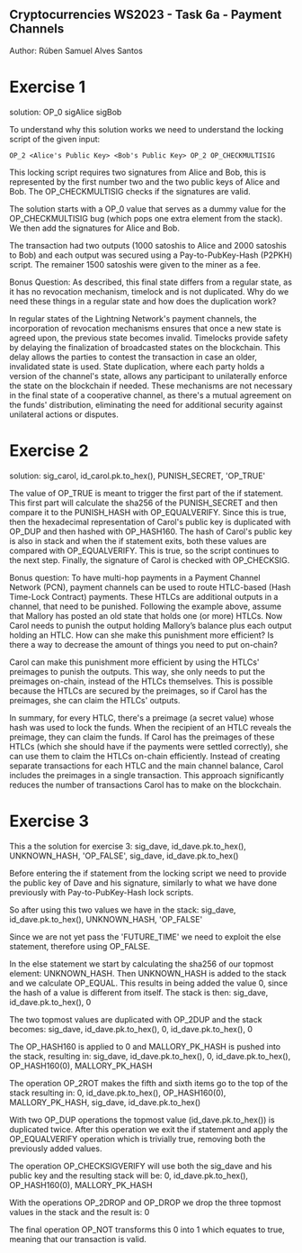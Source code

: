 ## Cryptocurrencies WS2023 - Task 6a - Payment Channels

Author: Rúben Samuel Alves Santos

# Exercise 1

solution: OP_0 sigAlice sigBob

To understand why this solution works we need to understand the locking script of the given input:
    
    OP_2 <Alice's Public Key> <Bob's Public Key> OP_2 OP_CHECKMULTISIG

This locking script requires two signatures from Alice and Bob, this is represented by the first number two and the two public keys of Alice and Bob. The OP_CHECKMULTISIG checks if the signatures are valid.

The solution starts with a OP_0 value that serves as a dummy value for the OP_CHECKMULTISIG bug (which pops one extra element from the stack). We then add the signatures for Alice and Bob.

The transaction had two outputs (1000 satoshis to Alice and 2000 satoshis to Bob) and each output was secured using a Pay-to-PubKey-Hash (P2PKH) script. The remainer 1500 satoshis were given to the miner as a fee.

Bonus Question: As described, this final state differs from a regular state, as it has no revocation mechanism, timelock and is not duplicated. Why do we need these things in a regular state and how does the duplication work?

In regular states of the Lightning Network's payment channels, the incorporation of revocation mechanisms ensures that once a new state is agreed upon, the previous state becomes invalid.
Timelocks provide safety by delaying the finalization of broadcasted states on the blockchain. This delay allows the parties to contest the transaction in case an older, invalidated state is used.
State duplication, where each party holds a version of the channel's state, allows any participant to unilaterally enforce the state on the blockchain if needed.
These mechanisms are not necessary in the final state of a cooperative channel, as there's a mutual agreement on the funds' distribution, eliminating the need for additional security against unilateral actions or disputes.

# Exercise 2

solution: sig_carol, id_carol.pk.to_hex(), PUNISH_SECRET, 'OP_TRUE'

The value of OP_TRUE is meant to trigger the first part of the if statement. This first part will calculate the sha256 of the PUNISH_SECRET and then compare it to the PUNISH_HASH with OP_EQUALVERIFY. Since this is true, then the hexadecimal representation of Carol's public key is duplicated with OP_DUP and then hashed with OP_HASH160. The hash of Carol's public key is also in stack and when the if statement exits, both these values are compared with OP_EQUALVERIFY. This is true, so the script continues to the next step. Finally, the signature of Carol is checked with OP_CHECKSIG.

Bonus question: To have multi-hop payments in a Payment Channel Network (PCN), payment channels can be used to route HTLC-based (Hash Time-Lock Contract) payments. These HTLCs are additional outputs in a channel, that need to be punished. Following the example above, assume that Mallory has posted an old state that holds one (or more) HTLCs. Now Carol needs to punish the output holding Mallory’s balance plus each output holding an HTLC. How can she make this punishment more efficient? Is there a way to decrease the amount of things you need to put on-chain?

Carol can make this punishment more efficient by using the HTLCs' preimages to punish the outputs. This way, she only needs to put the preimages on-chain, instead of the HTLCs themselves. This is possible because the HTLCs are secured by the preimages, so if Carol has the preimages, she can claim the HTLCs' outputs.

In summary, for every HTLC, there's a preimage (a secret value) whose hash was used to lock the funds. When the recipient of an HTLC reveals the preimage, they can claim the funds. If Carol has the preimages of these HTLCs (which she should have if the payments were settled correctly), she can use them to claim the HTLCs on-chain efficiently. Instead of creating separate transactions for each HTLC and the main channel balance, Carol includes the preimages in a single transaction. This approach significantly reduces the number of transactions Carol has to make on the blockchain.

# Exercise 3

This a the solution for exercise 3: sig_dave, id_dave.pk.to_hex(), UNKNOWN_HASH, 'OP_FALSE', sig_dave, id_dave.pk.to_hex()

Before entering the if statement from the locking script we need to provide the public key of Dave and his signature, similarly to what we have done previously with Pay-to-PubKey-Hash lock scripts.

So after using this two values we have in the stack: sig_dave, id_dave.pk.to_hex(), UNKNOWN_HASH, 'OP_FALSE'

Since we are not yet pass the 'FUTURE_TIME' we need to exploit the else statement, therefore using OP_FALSE.

In the else statement we start by calculating the sha256 of our topmost element: UNKNOWN_HASH. Then UNKNOWN_HASH is added to the stack and we calculate OP_EQUAL. This results in being added the value 0, since the hash of a value is different from itself. The stack is then: sig_dave, id_dave.pk.to_hex(), 0

The two topmost values are duplicated with OP_2DUP and the stack becomes: sig_dave, id_dave.pk.to_hex(), 0, id_dave.pk.to_hex(), 0

The OP_HASH160 is applied to 0 and MALLORY_PK_HASH is pushed into the stack, resulting in: sig_dave, id_dave.pk.to_hex(), 0, id_dave.pk.to_hex(), OP_HASH160(0), MALLORY_PK_HASH

The operation OP_2ROT makes the fifth and sixth items go to the top of the stack resulting in: 0, id_dave.pk.to_hex(), OP_HASH160(0), MALLORY_PK_HASH, sig_dave, id_dave.pk.to_hex()

With two OP_DUP operations the topmost value (id_dave.pk.to_hex()) is duplicated twice. After this operation we exit the if statement and apply the OP_EQUALVERIFY operation which is trivially true, removing both the previously added values.

The operation OP_CHECKSIGVERIFY will use both the sig_dave and his public key and the resulting stack will be: 0, id_dave.pk.to_hex(), OP_HASH160(0), MALLORY_PK_HASH

With the operations OP_2DROP and OP_DROP we drop the three topmost values in the stack and the result is: 0

The final operation OP_NOT transforms this 0 into 1 which equates to true, meaning that our transaction is valid.
